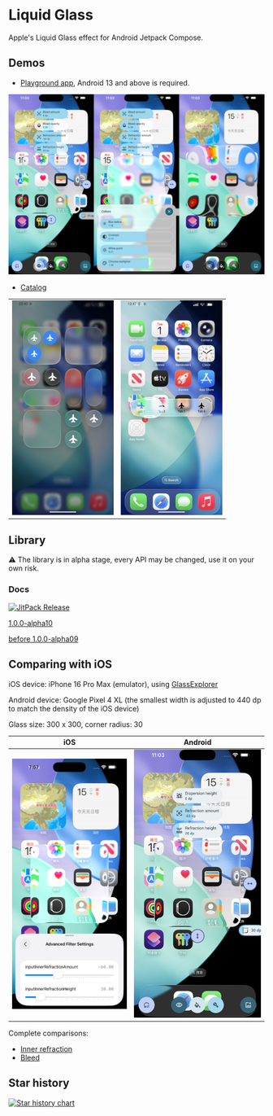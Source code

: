 # Liquid Glass

Apple's Liquid Glass effect for Android Jetpack Compose.

## Demos

- [Playground app](./app/release/app-release.apk), Android 13 and above is required.

![](artworks/playground_app.jpg)

- [Catalog](./catalog/release/catalog-release.apk)

|                                                                                   |                                                                             |
|:---------------------------------------------------------------------------------:|:---------------------------------------------------------------------------:|
| <img alt="Control center" width="200" src="artworks/catalog_control_center.jpg"/> | <img alt="Bottom tabs" width="200" src="artworks/catalog_bottom_tabs.jpg"/> |

## Library

⚠️ The library is in alpha stage, every API may be changed, use it on your own risk.

### Docs

[![JitPack Release](https://jitpack.io/v/Kyant0/AndroidLiquidGlass.svg)](https://jitpack.io/#Kyant0/AndroidLiquidGlass)

[1.0.0-alpha10](https://kyant.gitbook.io/backdrop)

[before 1.0.0-alpha09](docs/LegacyDocs.md)

## Comparing with iOS

iOS device: iPhone 16 Pro Max (emulator), using [GlassExplorer](https://github.com/ktiays/GlassExplorer)

Android device: Google Pixel 4 XL (the smallest width is adjusted to 440 dp to match the density of the iOS device)

Glass size: 300 x 300, corner radius: 30

|                   iOS                    |                   Android                    |
|:----------------------------------------:|:--------------------------------------------:|
| ![](./artworks/ios_inner_refraction.png) | ![](./artworks/android_inner_refraction.png) |

Complete comparisons:

- [Inner refraction](https://github.com/Kyant0/AndroidLiquidGlass/blob/530bed05f8342bf607463a775dea93a531f73f42/docs/Inner%20refraction%20comparisons.md)
- [Bleed](https://github.com/Kyant0/AndroidLiquidGlass/blob/530bed05f8342bf607463a775dea93a531f73f42/docs/Bleed%20comparisons.md)

## Star history

[![Star history chart](https://api.star-history.com/svg?repos=Kyant0/AndroidLiquidGlass&type=Date)](https://www.star-history.com/#Kyant0/AndroidLiquidGlass&Date)
